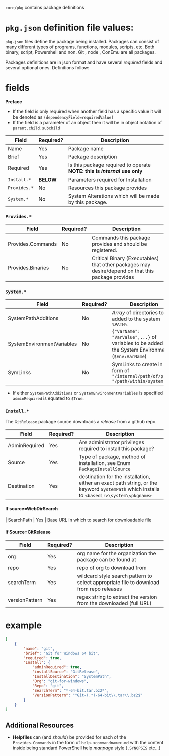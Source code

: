 
`core/pkg` contains package definitions 



# `pkg.json` definition file values:

`pkg.json` files define the package being installed. Packages can consist of many different types of programs, functions, modules, scripts, etc. Both binary, script, Powershell and non. Git , node , ConEmu are all packages.

Packages definitions are in json format and have several *required* fields and several optional ones. Definitions follow:


# fields

**Preface**

- If the field is only required when another field has a specific value it will be denoted as `(dependencyField=requiredValue)`
- If the field is a parameter of an object then it will be in object notation of `parent.child.subchild`


| Field                 | Required? | Description
|---                    |---        |---          
| Name                  | Yes       | Package name
| Brief                 | Yes       | Package description
| Required              | Yes       | Is this package required to operate **NOTE: this is _internal_ use only**
| `Install.*`           | **BELOW** | Parameters required for Installation
| `Provides.*`          | No        | Resources this package provides
| `System.*`            | No        | System Alterations which will be made by this package.

### `Provides.*`

| Field                 | Required? | Description
|---                    |---        |---      
| Provides.Commands     | No        | Commands this package provides and should be registered.
| Provides.Binaries     | No        | Critical Binary (Executables) that other packages may desire/depend on that this package provides


### `System.*`

| Field                 | Required? | Description
|---                    |---        |---      
| SystemPathAdditions   | No        | *Array* of directories to be added to the system `%PATH%`
| SystemEnvironmentVariables | No   | `{"VarName": "VarValue",...}` of variables to be added to the System Environment (`$Env:VarName`)
| SymLinks              | No        | SymLinks to create in the form of `"/internal/path/of/pkg/": "/path/within/system"`

* If either `SystemPathAdditions` or `SystemEnvironmentVariables` is specified `adminRequired` is equated to `$True`.

### `Install.*`

The `GitRelease` package source downloads a *release* from a github repo.

| Field					| Required? | Description
|---					|---        |---       
| AdminRequired         | Yes       | Are administrator privileges required to install this package?
| Source                | Yes       | Type of package, method of installation, see Enum `PackageInstallSource`
| Destination	        | Yes		| destination for the installation, either an exact path string, or the keyword `SystemPath` which installs to `<basedir>\system\<pkgname>`

#### If source=WebDirSearch
| SearchPath			| Yes		| Base URL in which to search for downloadable file

#### If Source=GitRelease
| Field					| Required? | Description
|---					|---        |---       
| org					| Yes		| org name for the organization the package can be found at
| repo					| Yes		| repo of org to download from
| searchTerm			| Yes		| wildcard style search pattern to select appropriate file to download from repo releases
| versionPattern		| Yes		| regex string to extract the version from the downloaded (full URL)



# example


```json
[
    {
        "name": "git",
        "brief": "Git for Windows 64 bit",
		"required": true,
        "Install": {
	    	"adminRequired": true,
            "installSource": "GitRelease",
            "InstallDestination": "SystemPath",
            "Org": "git-for-windows",
            "Repo": "git",
            "SearchTerm": "*-64-bit.tar.bz2*",
            "VersionPattern": "^Git-(.*)-64-bit\\.tar\\.bz2$"
        }
    }
]
```

## Additional Resources

* **Helpfiles** can (and _should_) be provided for each of the `Provides.Commands` in the form of `help.<commandname>.md` with the content inside being standard PowerShell help _manpage_ style (`.SYNOPSIS` etc...)